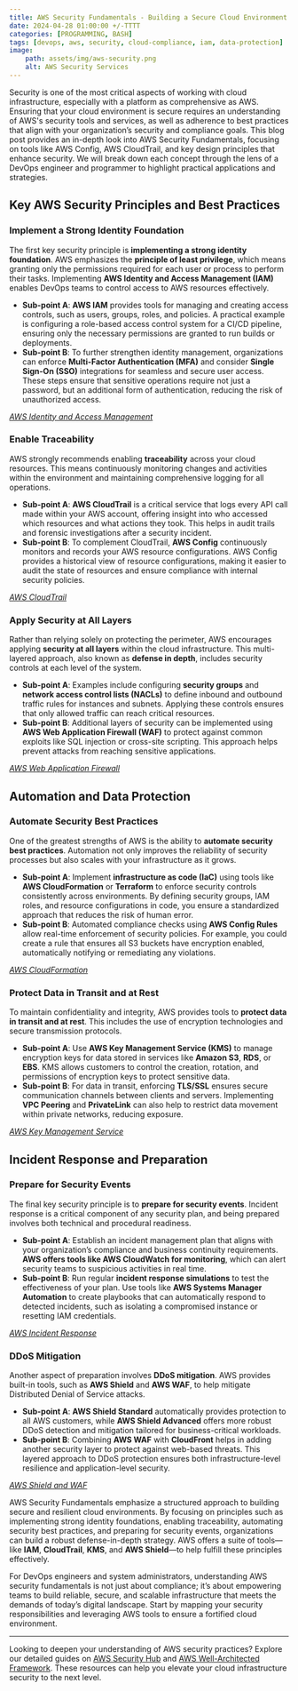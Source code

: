```yaml
---
title: AWS Security Fundamentals - Building a Secure Cloud Environment
date: 2024-04-28 01:00:00 +/-TTTT
categories: [PROGRAMMING, BASH]
tags: [devops, aws, security, cloud-compliance, iam, data-protection]
image:
    path: assets/img/aws-security.png
    alt: AWS Security Services
---
```


Security is one of the most critical aspects of working with cloud infrastructure, especially with a platform as comprehensive as AWS. Ensuring that your cloud environment is secure requires an understanding of AWS's security tools and services, as well as adherence to best practices that align with your organization’s security and compliance goals. This blog post provides an in-depth look into AWS Security Fundamentals, focusing on tools like AWS Config, AWS CloudTrail, and key design principles that enhance security. We will break down each concept through the lens of a DevOps engineer and programmer to highlight practical applications and strategies.

## Key AWS Security Principles and Best Practices

### Implement a Strong Identity Foundation
The first key security principle is **implementing a strong identity foundation**. AWS emphasizes the **principle of least privilege**, which means granting only the permissions required for each user or process to perform their tasks. Implementing **AWS Identity and Access Management (IAM)** enables DevOps teams to control access to AWS resources effectively.

- **Sub-point A**: **AWS IAM** provides tools for managing and creating access controls, such as users, groups, roles, and policies. A practical example is configuring a role-based access control system for a CI/CD pipeline, ensuring only the necessary permissions are granted to run builds or deployments.
- **Sub-point B**: To further strengthen identity management, organizations can enforce **Multi-Factor Authentication (MFA)** and consider **Single Sign-On (SSO)** integrations for seamless and secure user access. These steps ensure that sensitive operations require not just a password, but an additional form of authentication, reducing the risk of unauthorized access.

*[AWS Identity and Access Management](https://aws.amazon.com/iam/)*

### Enable Traceability
AWS strongly recommends enabling **traceability** across your cloud resources. This means continuously monitoring changes and activities within the environment and maintaining comprehensive logging for all operations.

- **Sub-point A**: **AWS CloudTrail** is a critical service that logs every API call made within your AWS account, offering insight into who accessed which resources and what actions they took. This helps in audit trails and forensic investigations after a security incident.
- **Sub-point B**: To complement CloudTrail, **AWS Config** continuously monitors and records your AWS resource configurations. AWS Config provides a historical view of resource configurations, making it easier to audit the state of resources and ensure compliance with internal security policies.

*[AWS CloudTrail](https://aws.amazon.com/cloudtrail/)*

### Apply Security at All Layers
Rather than relying solely on protecting the perimeter, AWS encourages applying **security at all layers** within the cloud infrastructure. This multi-layered approach, also known as **defense in depth**, includes security controls at each level of the system.

- **Sub-point A**: Examples include configuring **security groups** and **network access control lists (NACLs)** to define inbound and outbound traffic rules for instances and subnets. Applying these controls ensures that only allowed traffic can reach critical resources.
- **Sub-point B**: Additional layers of security can be implemented using **AWS Web Application Firewall (WAF)** to protect against common exploits like SQL injection or cross-site scripting. This approach helps prevent attacks from reaching sensitive applications.

*[AWS Web Application Firewall](https://aws.amazon.com/waf/)*

## Automation and Data Protection

### Automate Security Best Practices
One of the greatest strengths of AWS is the ability to **automate security best practices**. Automation not only improves the reliability of security processes but also scales with your infrastructure as it grows.

- **Sub-point A**: Implement **infrastructure as code (IaC)** using tools like **AWS CloudFormation** or **Terraform** to enforce security controls consistently across environments. By defining security groups, IAM roles, and resource configurations in code, you ensure a standardized approach that reduces the risk of human error.
- **Sub-point B**: Automated compliance checks using **AWS Config Rules** allow real-time enforcement of security policies. For example, you could create a rule that ensures all S3 buckets have encryption enabled, automatically notifying or remediating any violations.

*[AWS CloudFormation](https://aws.amazon.com/cloudformation/)*

### Protect Data in Transit and at Rest
To maintain confidentiality and integrity, AWS provides tools to **protect data in transit and at rest**. This includes the use of encryption technologies and secure transmission protocols.

- **Sub-point A**: Use **AWS Key Management Service (KMS)** to manage encryption keys for data stored in services like **Amazon S3**, **RDS**, or **EBS**. KMS allows customers to control the creation, rotation, and permissions of encryption keys to protect sensitive data.
- **Sub-point B**: For data in transit, enforcing **TLS/SSL** ensures secure communication channels between clients and servers. Implementing **VPC Peering** and **PrivateLink** can also help to restrict data movement within private networks, reducing exposure.

*[AWS Key Management Service](https://aws.amazon.com/kms/)*

## Incident Response and Preparation

### Prepare for Security Events
The final key security principle is to **prepare for security events**. Incident response is a critical component of any security plan, and being prepared involves both technical and procedural readiness.

- **Sub-point A**: Establish an incident management plan that aligns with your organization’s compliance and business continuity requirements. **AWS offers tools like AWS CloudWatch for monitoring**, which can alert security teams to suspicious activities in real time.
- **Sub-point B**: Run regular **incident response simulations** to test the effectiveness of your plan. Use tools like **AWS Systems Manager Automation** to create playbooks that can automatically respond to detected incidents, such as isolating a compromised instance or resetting IAM credentials.

*[AWS Incident Response](https://aws.amazon.com/incident-response/)*

### DDoS Mitigation
Another aspect of preparation involves **DDoS mitigation**. AWS provides built-in tools, such as **AWS Shield** and **AWS WAF**, to help mitigate Distributed Denial of Service attacks.

- **Sub-point A**: **AWS Shield Standard** automatically provides protection to all AWS customers, while **AWS Shield Advanced** offers more robust DDoS detection and mitigation tailored for business-critical workloads.
- **Sub-point B**: Combining **AWS WAF** with **CloudFront** helps in adding another security layer to protect against web-based threats. This layered approach to DDoS protection ensures both infrastructure-level resilience and application-level security.

*[AWS Shield and WAF](https://aws.amazon.com/shield/)*

AWS Security Fundamentals emphasize a structured approach to building secure and resilient cloud environments. By focusing on principles such as implementing strong identity foundations, enabling traceability, automating security best practices, and preparing for security events, organizations can build a robust defense-in-depth strategy. AWS offers a suite of tools—like **IAM**, **CloudTrail**, **KMS**, and **AWS Shield**—to help fulfill these principles effectively.

For DevOps engineers and system administrators, understanding AWS security fundamentals is not just about compliance; it’s about empowering teams to build reliable, secure, and scalable infrastructure that meets the demands of today’s digital landscape. Start by mapping your security responsibilities and leveraging AWS tools to ensure a fortified cloud environment.

---

Looking to deepen your understanding of AWS security practices? Explore our detailed guides on [AWS Security Hub](https://aws.amazon.com/security-hub/) and [AWS Well-Architected Framework](https://aws.amazon.com/architecture/well-architected/). These resources can help you elevate your cloud infrastructure security to the next level.